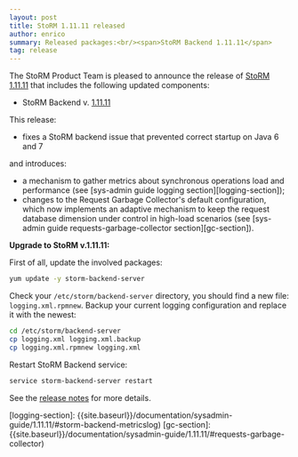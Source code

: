 ```yaml
---
layout: post
title: StoRM 1.11.11 released
author: enrico
summary: Released packages:<br/><span>StoRM Backend 1.11.11</span>
tag: release
---
```


The StoRM Product Team is pleased to announce the release of
[StoRM 1.11.11][release-notes] that includes the following updated components:

* StoRM Backend v. [1.11.11][backend-rn]

This release:

* fixes a StoRM backend issue that prevented correct startup on Java 6 and 7

and introduces:

* a mechanism to gather metrics about synchronous operations load and
  performance (see [sys-admin guide logging section][logging-section]);
* changes to the Request Garbage Collector's default configuration, which now
  implements an adaptive mechanism to keep the request database dimension under
  control in high-load scenarios (see
  [sys-admin guide requests-garbage-collector section][gc-section]).

**Upgrade to StoRM v.1.11.11:**

First of all, update the involved packages:

```bash
yum update -y storm-backend-server
```

Check your `/etc/storm/backend-server` directory, you should find a new file:
`logging.xml.rpmnew`. Backup your current logging configuration and replace it
with the newest:

```bash
cd /etc/storm/backend-server
cp logging.xml logging.xml.backup
cp logging.xml.rpmnew logging.xml
```

Restart StoRM Backend service:

```bash
service storm-backend-server restart
```

See the [release notes][release-notes] for more details.



[backend-rn]: {{site.baseurl}}/release-notes/storm-backend-server/1.11.11/
[release-notes]: {{site.baseurl}}/release-notes/StoRM-v1.11.11.html
[download-page]: {{site.baseurl}}/download.html
[storm-sysadmin-guide]: {{site.baseurl}}/documentation/sysadmin-guide/
[logging-section]: {{site.baseurl}}/documentation/sysadmin-guide/1.11.11/#storm-backend-metricslog)
[gc-section]: {{site.baseurl}}/documentation/sysadmin-guide/1.11.11/#requests-garbage-collector)
